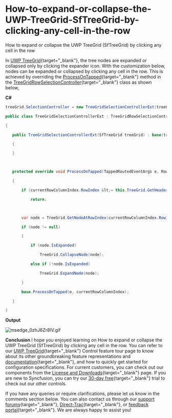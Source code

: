 # How-to-expand-or-collapse-the-UWP-TreeGrid-SfTreeGrid-by-clicking-any-cell-in-the-row
How to expand or collapse the UWP TreeGrid (SfTreeGrid) by clicking any cell in the row

In [UWP TreeGrid](https://www.syncfusion.com/uwp-ui-controls/treegrid){target="_blank"}, the tree nodes are expanded or collapsed only by clicking the expander icon. With the customization below, nodes can be expanded or collapsed by clicking any cell in the row. This is achieved by overriding the [ProcessOnTapped](https://help.syncfusion.com/cr/uwp/Syncfusion.UI.Xaml.TreeGrid.TreeGridRowSelectionController.html#Syncfusion_UI_Xaml_TreeGrid_TreeGridRowSelectionController_ProcessOnTapped_Windows_UI_Xaml_Input_TappedRoutedEventArgs_Syncfusion_UI_Xaml_ScrollAxis_RowColumnIndex_){target="_blank"} method in the [TreeGridRowSelectionController](https://help.syncfusion.com/cr/uwp/Syncfusion.UI.Xaml.TreeGrid.TreeGridRowSelectionController.html){target="_blank"} class as shown below,

**C#**
 ```C#
treeGrid.SelectionController = new TreeGridSelectionControllerExt(treeGrid);

public class TreeGridSelectionControllerExt : TreeGridRowSelectionController

{

    public TreeGridSelectionControllerExt(SfTreeGrid treeGrid) : base(treeGrid)

    {

    }

 

    protected override void ProcessOnTapped(TappedRoutedEventArgs e, RowColumnIndex currentRowColumnIndex)

    {

        if (currentRowColumnIndex.RowIndex &lt;= this.TreeGrid.GetHeaderIndex())

            return;

 

        var node = TreeGrid.GetNodeAtRowIndex(currentRowColumnIndex.RowIndex);

        if (node != null)

        {

            if (node.IsExpanded)

                TreeGrid.CollapseNode(node);

            else if (!node.IsExpanded)

                TreeGrid.ExpandNode(node);

        }

        base.ProcessOnTapped(e, currentRowColumnIndex);

    }      

} 
 ```

**Output**
  
 ![msedge_0zhJ6Zr8IV.gif](https://support.syncfusion.com/kb/agent/attachment/article/14201/inline?token=eyJhbGciOiJodHRwOi8vd3d3LnczLm9yZy8yMDAxLzA0L3htbGRzaWctbW9yZSNobWFjLXNoYTI1NiIsInR5cCI6IkpXVCJ9.eyJpZCI6IjI1Mjc0Iiwib3JnaWQiOiIzIiwiaXNzIjoic3VwcG9ydC5zeW5jZnVzaW9uLmNvbSJ9.48fvyOp5F191x2uNjMlklJM6Tj0K2u7AtPiSS_p1AJE)

**Conclusion**
​I hope you enjoyed learning on How to expand or collapse the UWP TreeGrid (SfTreeGrid) by clicking any cell in the row. You can refer to our [UWP TreeGrid](https://www.syncfusion.com/uwp-ui-controls/treegrid){target="_blank"} Control feature tour page to know about its other groundbreaking feature representations and [documentation](https://help.syncfusion.com/uwp/treegrid/getting-started){target="_blank"}, and how to quickly get started for configuration specifications. For current customers, you can check out our components from the [License and Downloads](https://www.syncfusion.com/sales/teamlicense){target="_blank"} page. If you are new to Syncfusion, you can try our [30-day free](https://www.syncfusion.com/account/manage-trials/downloads){target="_blank"} trial to check out our other controls.

If you have any queries or require clarifications, please let us know in the comments section below. You can also contact us through our [support forums](https://www.syncfusion.com/forums){target="_blank"}, [Direct-Trac](https://support.syncfusion.com/create){target="_blank"}, or [feedback portal](https://www.syncfusion.com/feedback/uwp?control=sftreegrid){target="_blank"}. We are always happy to assist you!